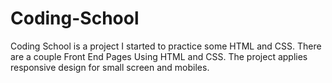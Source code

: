 # Coding-School
Coding School is a project I started to practice some HTML and CSS. There are a couple Front End Pages Using HTML and CSS. 
The project applies responsive design for small screen and mobiles.
